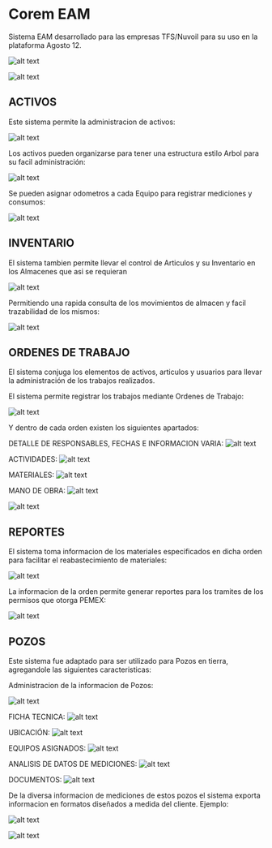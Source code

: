 # Corem EAM

Sistema EAM desarrollado para las empresas TFS/Nuvoil para su uso en la plataforma Agosto 12.

![alt text](https://github.com/carloxdev/corem-eam/blob/master/screenshots/portada.png)

![alt text](https://github.com/carloxdev/corem-eam/blob/master/screenshots/index.png)


## ACTIVOS

Este sistema permite la administracion de activos:

![alt text](https://github.com/carloxdev/corem-eam/blob/master/screenshots/equipos.png)

Los activos pueden organizarse para tener una estructura estilo Arbol para su facil administración:

![alt text](https://github.com/carloxdev/corem-eam/blob/master/screenshots/equipos-estructura.png)

Se pueden asignar odometros a cada Equipo para registrar mediciones y consumos:

![alt text](https://github.com/carloxdev/corem-eam/blob/master/screenshots/odometros.png)


## INVENTARIO

El sistema tambien permite llevar el control de Articulos y su Inventario en los Almacenes que asi se requieran

![alt text](https://github.com/carloxdev/corem-eam/blob/master/screenshots/articulos.png)

Permitiendo una rapida consulta de los movimientos de almacen y facil trazabilidad de los mismos:

![alt text](https://github.com/carloxdev/corem-eam/blob/master/screenshots/intentario-movimientos.png)


## ORDENES DE TRABAJO

El sistema conjuga los elementos de activos, articulos y usuarios para llevar la administración de los trabajos realizados.

El sistema permite registrar los trabajos mediante Ordenes de Trabajo:

![alt text](https://github.com/carloxdev/corem-eam/blob/master/screenshots/ordenes.png)

Y dentro de cada orden existen los siguientes apartados:

DETALLE DE RESPONSABLES, FECHAS E INFORMACION VARIA:
![alt text](https://github.com/carloxdev/corem-eam/blob/master/screenshots/orden-view.png)

ACTIVIDADES:
![alt text](https://github.com/carloxdev/corem-eam/blob/master/screenshots/orden-actividades.png)

MATERIALES:
![alt text](https://github.com/carloxdev/corem-eam/blob/master/screenshots/orden-materiales.png)

MANO DE OBRA:
![alt text](https://github.com/carloxdev/corem-eam/blob/master/screenshots/orden-manoobra.png)

![alt text](https://github.com/carloxdev/corem-eam/blob/master/screenshots/orden-evidencia.png)


## REPORTES

El sistema toma informacion de los materiales especificados en dicha orden para facilitar el reabastecimiento de materiales:

![alt text](https://github.com/carloxdev/corem-eam/blob/master/screenshots/necesidades.png)

La informacion de la orden permite generar reportes para los tramites de los permisos que otorga PEMEX:

![alt text](https://github.com/carloxdev/corem-eam/blob/master/screenshots/orden-reporte.png)


## POZOS

Este sistema fue adaptado para ser utilizado para Pozos en tierra, agregandole las siguientes caracteristicas:

Administracion de la informacion de Pozos:

![alt text](https://github.com/carloxdev/corem-eam/blob/master/screenshots/pozos.png)

FICHA TECNICA:
![alt text](https://github.com/carloxdev/corem-eam/blob/master/screenshots/pozo-view.png)

UBICACIÓN:
![alt text](https://github.com/carloxdev/corem-eam/blob/master/screenshots/pozo-ubication.png)

EQUIPOS ASIGNADOS:
![alt text](https://github.com/carloxdev/corem-eam/blob/master/screenshots/pozo-equipos.png)

ANALISIS DE DATOS DE MEDICIONES:
![alt text](https://github.com/carloxdev/corem-eam/blob/master/screenshots/pozo-produccion.png)

DOCUMENTOS:
![alt text](https://github.com/carloxdev/corem-eam/blob/master/screenshots/pozos-archivos.png)

De la diversa informacion de mediciones de estos pozos el sistema exporta informacion en formatos diseñados a medida del cliente.
Ejemplo:

![alt text](https://github.com/carloxdev/corem-eam/blob/master/screenshots/reporte-prod.png)

![alt text](https://github.com/carloxdev/corem-eam/blob/master/screenshots/reporte-operativo.png)


